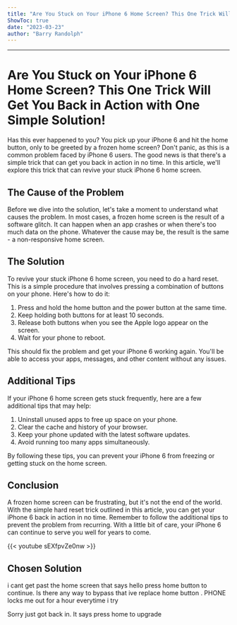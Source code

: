 ```yaml
---
title: "Are You Stuck on Your iPhone 6 Home Screen? This One Trick Will Get You Back in Action with One Simple Solution!"
ShowToc: true 
date: "2023-03-23"
author: "Barry Randolph"
---
```

*****
# Are You Stuck on Your iPhone 6 Home Screen? This One Trick Will Get You Back in Action with One Simple Solution!

Has this ever happened to you? You pick up your iPhone 6 and hit the home button, only to be greeted by a frozen home screen? Don't panic, as this is a common problem faced by iPhone 6 users. The good news is that there's a simple trick that can get you back in action in no time. In this article, we'll explore this trick that can revive your stuck iPhone 6 home screen.

## The Cause of the Problem

Before we dive into the solution, let's take a moment to understand what causes the problem. In most cases, a frozen home screen is the result of a software glitch. It can happen when an app crashes or when there's too much data on the phone. Whatever the cause may be, the result is the same - a non-responsive home screen.

## The Solution

To revive your stuck iPhone 6 home screen, you need to do a hard reset. This is a simple procedure that involves pressing a combination of buttons on your phone. Here's how to do it:

1. Press and hold the home button and the power button at the same time.
2. Keep holding both buttons for at least 10 seconds.
3. Release both buttons when you see the Apple logo appear on the screen.
4. Wait for your phone to reboot.

This should fix the problem and get your iPhone 6 working again. You'll be able to access your apps, messages, and other content without any issues.

## Additional Tips

If your iPhone 6 home screen gets stuck frequently, here are a few additional tips that may help:

1. Uninstall unused apps to free up space on your phone.
2. Clear the cache and history of your browser.
3. Keep your phone updated with the latest software updates.
4. Avoid running too many apps simultaneously.

By following these tips, you can prevent your iPhone 6 from freezing or getting stuck on the home screen.

## Conclusion

A frozen home screen can be frustrating, but it's not the end of the world. With the simple hard reset trick outlined in this article, you can get your iPhone 6 back in action in no time. Remember to follow the additional tips to prevent the problem from recurring. With a little bit of care, your iPhone 6 can continue to serve you well for years to come.

{{< youtube sEXfpvZe0nw >}} 



## Chosen Solution
 i cant get past the home screen that says hello press home button to continue. Is there any way to bypass that ive replace home button . PHONE locks me out for a hour everytime i try

 Sorry just got back in. It says press home to upgrade




